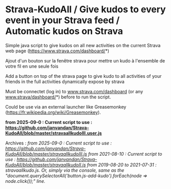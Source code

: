 # Strava-KudoAll / Give kudos to every event in your Strava feed / Automatic kudos on Strava

Simple java script to give kudos on all new activities on the current Strava web page (https://www.strava.com/dashboard/*)

Ajout d'un bouton sur la fenêtre strava pour mettre un kudo à l'ensemble de votre fil en une seule fois

Add a button on top of the strava page to give kudo to all activities of your friends in the full activities dynamically expose by strava

Must be connectet (log in) to www.strava.com/dashboard (or any www.strava/dashboard/*) before to run the script.

Could be use via an external launcher like Greasemonkey (https://fr.wikipedia.org/wiki/Greasemonkey).

**from 2025-09-0 : Current script to use : https://github.com/janvandan/Strava-KudoAll/blob/master/stravaallkudoIII.user.js**

Archives :
*from 2025-09-0 : Current script to use : https://github.com/janvandan/Strava-KudoAll/blob/master/stravaallkudoIII.js
from 2021-08-10 : Current script to use : https://github.com/janvandan/Strava-KudoAll/blob/master/stravaallkudoII.js
from 2019-08-20 to 2021-07-31 : stravaallkudo.js. Or, simply via the console, same as the "document.querySelectorAll('button.js-add-kudo').forEach(node => node.click());" line.*

